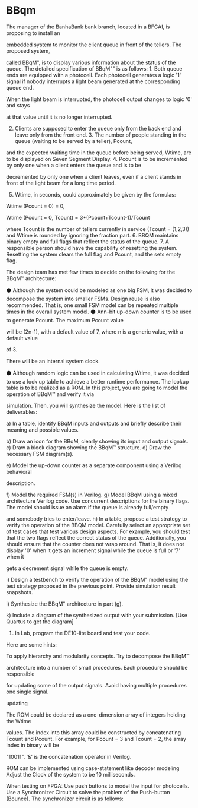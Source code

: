 # BBqm
The manager of the BanhaBank bank branch, located in a BFCAI, is proposing to install an

embedded system to monitor the client queue in front of the tellers. The proposed system,

called BBqM", is to display various information about the status of the queue. The detailed specification of BBqM"" is as follows: 1. Both queue ends are equipped with a photocell. Each photocell generates a logic '1' signal if nobody interrupts a light beam generated at the corresponding queue end.

When the light beam is interrupted, the photocell output changes to logic '0' and stays

at that value until it is no longer interrupted.

2. Clients are supposed to enter the queue only from the back end and leave only from the front end. 3. The number of people standing in the queue (waiting to be served by a teller), Pcount,

and the expected waiting time in the queue before being served, Wtime, are to be displayed on Seven Segment Display. 4. Pcount is to be incremented by only one when a client enters the queue and is to be

decremented by only one when a client leaves, even if a client stands in front of the light beam for a long time period.

5. Wtime, in seconds, could approximately be given by the formulas:

Wtime (Pcount = 0) = 0,

Wtime (Pcount = 0, Tcount) = 3*(Pcount+Tcount-1)/Tcount

where Tcount is the number of tellers currently in service (Tcount = (1,2,3)) and Wtime is rounded by ignoring the fraction part. 6. BBQM maintains binary empty and full flags that reflect the status of the queue. 7. A responsible person should have the capability of resetting the system. Resetting the system clears the full flag and Pcount, and the sets empty flag.

The design team has met few times to decide on the following for the BBqM™ architecture:

⚫ Although the system could be modeled as one big FSM, it was decided to decompose the system into smaller FSMs. Design reuse is also recommended. That is, one small FSM model can be repeated multiple times in the overall system model. ⚫ Ann-bit up-down counter is to be used to generate Pcount. The maximum Pcount value

will be (2n-1), with a default value of 7, where n is a generic value, with a default value

of 3.

There will be an internal system clock.

⚫ Although random logic can be used in calculating Wtime, it was decided to use a look up table to achieve a better runtime performance. The lookup table is to be realized as a ROM.
In this project, you are going to model the operation of BBqM™ and verify it via

simulation. Then, you will synthesize the model. Here is the list of deliverables:

a) In a table, identify BBqM inputs and outputs and briefly describe their meaning and possible values.

b) Draw an icon for the BBqM, clearly showing its input and output signals. c) Draw a block diagram showing the BBqM™ structure. d) Draw the necessary FSM diagram(s).

e) Model the up-down counter as a separate component using a Verilog behavioral

description.

f) Model the required FSM(s) in Verilog. g) Model BBqM using a mixed architecture Verilog code. Use concurrent descriptions for the binary flags. The model should issue an alarm if the queue is already full/empty

and somebody tries to enter/leave. h) In a table, propose a test strategy to verify the operation of the BBQM model. Carefully select an appropriate set of test cases that test various design aspects. For example, you should test that the two flags reflect the correct status of the queue. Additionally, you should ensure that the counter does not wrap around. That is, it does not display '0' when it gets an increment signal while the queue is full or '7' when it

gets a decrement signal while the queue is empty.

i) Design a testbench to verify the operation of the BBqM" model using the test strategy proposed in the previous point. Provide simulation result snapshots.

i) Synthesize the BBqM" architecture in part (g).

k) Include a diagram of the synthesized output with your submission. [Use Quartus to get the diagram]

1) In Lab, program the DE10-lite board and test your code.

Here are some hints:

To apply hierarchy and modularity concepts. Try to decompose the BBqM™

architecture into a number of small procedures. Each procedure should be responsible

for updating some of the output signals. Avoid having multiple procedures one single signal.

updating

The ROM could be declared as a one-dimension array of integers holding the Wtime

values. The index into this array could be constructed by concatenating Tcount and Pcount. For example, for Pcount = 3 and Tcount = 2, the array index in binary will be

"10011". '&' is the concatenation operator in Verilog.

ROM can be implemented using case-statement like decoder modeling Adjust the Clock of the system to be 10 milliseconds.

When testing on FPGA: Use push buttons to model the input for photocells. Use a Synchronizer Circuit to solve the problem of the Push-button (Bounce). The synchronizer circuit is as follows:
